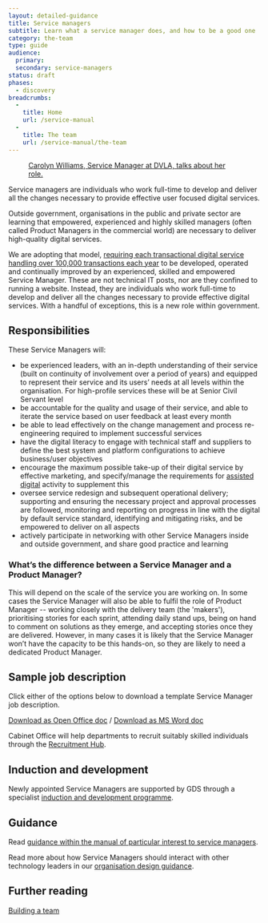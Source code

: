 ```yaml
---
layout: detailed-guidance
title: Service managers
subtitle: Learn what a service manager does, and how to be a good one
category: the-team
type: guide
audience:
  primary:
  secondary: service-managers
status: draft
phases:
  - discovery
breadcrumbs:
  -
    title: Home
    url: /service-manual
  -
    title: The team
    url: /service-manual/the-team
---
```


<figure class="media-player-wrapper video"><a href="https://www.youtube.com/watch?v=bfH4nJNtv_g">Carolyn Williams, Service Manager
at DVLA, talks about her role.</a></figure>

Service managers are individuals who work full-time to develop and deliver all the changes necessary to provide effective user focused digital services.

Outside government, organisations in the public and private sector are learning that empowered, experienced and highly skilled managers (often called Product Managers in the commercial world) are necessary to deliver high-quality digital services.

We are adopting that model, [requiring each transactional digital service handling over 100,000 transactions each year](/government/publications/government-digital-strategy) to be developed, operated and continually improved by an experienced, skilled and empowered Service Manager. These are not technical IT posts, nor are they confined to running a website. Instead, they are individuals who work full-time to develop and deliver all the changes necessary to provide effective digital services. With a handful of exceptions, this is a new role within government.

## Responsibilities

These Service Managers will:

* be experienced leaders, with an in-depth understanding of their service (built on continuity of involvement over a period of years) and equipped to represent their service and its users’ needs at all levels within the organisation. For high-profile services these will be at Senior Civil Servant level
* be accountable for the quality and usage of their service, and able to iterate the service based on user feedback at least every month
* be able to lead effectively on the change management and process re-engineering required to implement successful services
* have the digital literacy to engage with technical staff and suppliers to define the best system and platform configurations to achieve business/user objectives
* encourage the maximum possible take-up of their digital service by effective marketing, and specify/manage the requirements for [assisted digital](/service-manual/assisted-digital) activity to supplement this
* oversee service redesign and subsequent operational delivery; supporting and ensuring the necessary project and approval processes are followed, monitoring and reporting on progress in line with the digital by default service standard, identifying and mitigating risks, and be empowered to deliver on all aspects
* actively participate in networking with other Service Managers inside and outside government, and share good practice and learning

### What’s the difference between a Service Manager and a Product Manager?

This will depend on the scale of the service you are working on.  In some cases the Service Manager will also be able to fulfil the role of Product Manager -- working closely with the delivery team (the 'makers'), prioritising stories for each sprint, attending daily stand ups, being on hand to comment on solutions as they emerge, and accepting stories once they are delivered. However, in many cases it is likely that the Service Manager won’t have the capacity to be this hands-on, so they are likely to need a dedicated Product Manager.

## Sample job description

Click either of the options below to download a template Service Manager job description. 

[Download as Open Office doc](/service-manual/the-team/recruitment/Service-Manager-pack-SM.odt) / [Download as MS Word doc](/service-manual/the-team/recruitment/Service-Manager-pack-SM.docx) 

Cabinet Office will help departments to recruit suitably skilled individuals through the [Recruitment Hub](/service-manual/the-team/recruitment/hub.html).

## Induction and development

Newly appointed Service Managers are supported by GDS through a specialist [induction and development programme](/service-manual/the-team/induction-and-development.html).

## Guidance

Read [guidance within the manual of particular interest to service managers](/service-manual/service-managers).

Read more about how Service Managers should interact with other technology leaders in our [organisation design guidance](/service-manual/the-team/recruitment/scs-orgdesign.html).

## Further reading

[Building a team](/service-manual/the-team)
